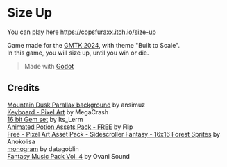# Size Up

You can play here https://copsfuraxx.itch.io/size-up

 Game made for the [GMTK 2024](https://itch.io/jam/gmtk-2024), with theme "Built to Scale".\
 In this game, you will size up, until you win or die.

> Made with [Godot](https://godotengine.org/)

## Credits

[Mountain Dusk Parallax background](https://ansimuz.itch.io/mountain-dusk-parallax-background) by ansimuz\
[Keyboard - Pixel Art](https://megacrash.itch.io/keyboard-pixel-art) by MegaCrash\
[16 bit Gem set](https://its-lerm.itch.io/16-bit-gem-set) by Its_Lerm\
[Animated Potion Assets Pack - FREE](https://flippurgatory.itch.io/animated-potion-assets-pack-free) by Flip\
[Free - Pixel Art Asset Pack - Sidescroller Fantasy - 16x16 Forest Sprites](https://anokolisa.itch.io/sidescroller-pixelart-sprites-asset-pack-forest-16x16) by Anokolisa\
[monogram](https://datagoblin.itch.io/monogram) by datagoblin\
[Fantasy Music Pack Vol. 4](https://ovanisound.com/products/fantasy-music-pack-vol-4) by Ovani Sound
